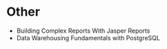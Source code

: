 # Other

* Building Complex Reports With Jasper Reports
* Data Warehousing Fundamentals with PostgreSQL
